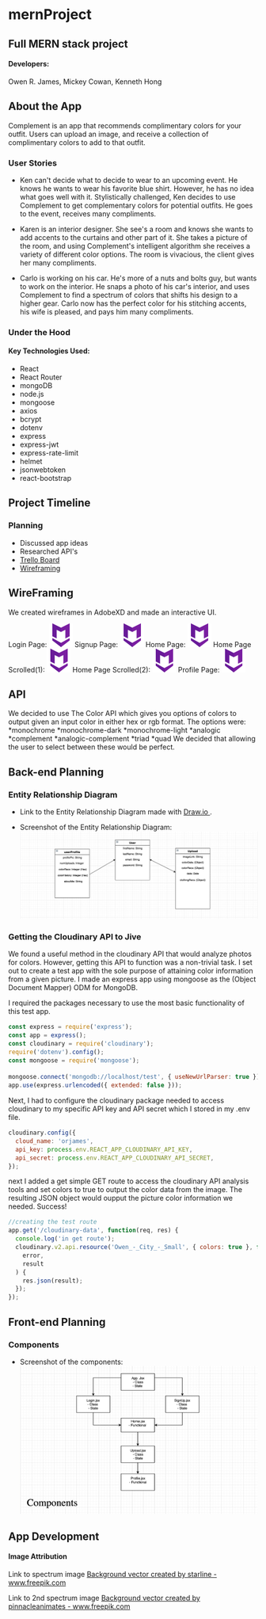 # mernProject

## Full MERN stack project

#### Developers:

Owen R. James,
Mickey Cowan,
Kenneth Hong

## About the App

Complement is an app that recommends complimentary colors for your outfit. Users can upload an image, and receive a collection of complimentary colors to add to that outfit.

### User Stories

- Ken can't decide what to decide to wear to an upcoming event. He knows he wants to wear his favorite blue shirt. However, he has no idea what goes well with it. Stylistically challenged, Ken decides to use Complement to get complementary colors for potential outfits. He goes to the event, receives many compliments.

- Karen is an interior designer. She see's a room and knows she wants to add accents to the curtains and other part of it. She takes a picture of the room, and using Complement's intelligent algorithm she receives a variety of different color options. The room is vivacious, the client gives her many compliments.

- Carlo is working on his car. He's more of a nuts and bolts guy, but wants to work on the interior. He snaps a photo of his car's interior, and uses Complement to find a spectrum of colors that shifts his design to a higher gear. Carlo now has the perfect color for his stitching accents, his wife is pleased, and pays him many compliments.

### Under the Hood

#### Key Technologies Used:

- React
- React Router
- mongoDB
- node.js
- mongoose
- axios
- bcrypt
- dotenv
- express
- express-jwt
- express-rate-limit
- helmet
- jsonwebtoken
- react-bootstrap

## Project Timeline

### Planning

- Discussed app ideas
- Researched API's
- [Trello Board](https://trello.com/b/KzDYzqsH/project-3-wdi)
- [Wireframing](link.com)

## WireFraming

We created wireframes in AdobeXD and made an interactive UI.

Login Page:
![alt text](https://github.com/adam-p/markdown-here/raw/master/src/common/images/icon48.png 'Logo Title Text 1')
Signup Page:
![alt text](https://github.com/adam-p/markdown-here/raw/master/src/common/images/icon48.png 'Logo Title Text 1')
Home Page:
![alt text](https://github.com/adam-p/markdown-here/raw/master/src/common/images/icon48.png 'Logo Title Text 1')
Home Page Scrolled(1):
![alt text](https://github.com/adam-p/markdown-here/raw/master/src/common/images/icon48.png 'Logo Title Text 1')
Home Page Scrolled(2):
![alt text](https://github.com/adam-p/markdown-here/raw/master/src/common/images/icon48.png 'Logo Title Text 1')
Profile Page:
![alt text](https://github.com/adam-p/markdown-here/raw/master/src/common/images/icon48.png 'Logo Title Text 1')

## API

We decided to use The Color API which gives you options of colors to output given an input color in either hex or rgb format. The options were:
*monochrome
*monochrome-dark
*monochrome-light
*analogic
*complement
*analogic-complement
*triad
*quad
We decided that allowing the user to select between these would be perfect.

## Back-end Planning

### Entity Relationship Diagram

- Link to the Entity Relationship Diagram made with <a href="https://www.draw.io/?libs=general;uml"> Draw.io </a>.

- Screenshot of the Entity Relationship Diagram:
  ![](./images/ERD.png)

### Getting the Cloudinary API to Jive

We found a useful method in the cloudinary API that would analyze photos for colors. However, getting this API to function was a non-trivial task. I set out to create a test app with the sole purpose of attaining color information from a given picture. I made an express app using mongoose as the (Object Document Mapper) ODM for MongoDB.

I required the packages necessary to use the most basic functionality of this test app.

```javascript
const express = require('express');
const app = express();
const cloudinary = require('cloudinary');
require('dotenv').config();
const mongoose = require('mongoose');

mongoose.connect('mongodb://localhost/test', { useNewUrlParser: true });
app.use(express.urlencoded({ extended: false }));
```

Next, I had to configure the cloudinary package needed to access cloudinary to my specific API key and API secret which I stored in my .env file.

```javascript
cloudinary.config({
  cloud_name: 'orjames',
  api_key: process.env.REACT_APP_CLOUDINARY_API_KEY,
  api_secret: process.env.REACT_APP_CLOUDINARY_API_SECRET,
});
```

next I added a get simple GET route to access the cloudinary API analysis tools and set colors to true to output the color data from the image. The resulting JSON object would oupput the picture color information we needed. Success!

```javascript
//creating the test route
app.get('/cloudinary-data', function(req, res) {
  console.log('in get route');
  cloudinary.v2.api.resource('Owen_-_City_-_Small', { colors: true }, function(
    error,
    result
  ) {
    res.json(result);
  });
});
```

## Front-end Planning

### Components

- Screenshot of the components:
  ![](./images/Components.png)

## App Development

#### Image Attribution

Link to spectrum image
<a href="https://www.freepik.com/free-photos-vectors/background">Background vector created by starline - www.freepik.com</a>

Link to 2nd spectrum image
<a href="https://www.freepik.com/free-photos-vectors/background">Background vector created by pinnacleanimates - www.freepik.com</a>
